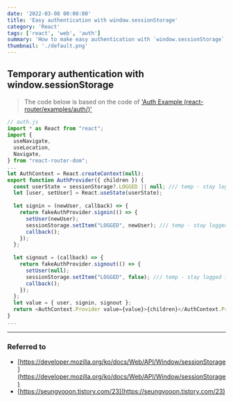 ```yaml
---
date: '2022-03-08 00:00:00'
title: 'Easy authentication with window.sessionStorage'
category: 'React'
tags: ['react', 'web', 'auth']
summary: 'How to make easy authentication with `window.sessionStorage` with react-router'
thumbnail: './default.png'
---
```


## Temporary authentication with window.sessionStorage

> The code below is based on the code of ['Auth Example (react-router/examples/auth/)'](https://github.com/remix-run/react-router/tree/main/examples/auth)
```js
// auth.js
import * as React from "react";
import {
  useNavigate,
  useLocation,
  Navigate,
} from "react-router-dom";
...
let AuthContext = React.createContext(null);
export function AuthProvider({ children }) {
  const userState = sessionStorage?.LOGGED || null; /// temp - stay logged in
  let [user, setUser] = React.useState(userState);
  
  let signin = (newUser, callback) => {
    return fakeAuthProvider.signin(() => {
      setUser(newUser);
      sessionStorage.setItem("LOGGED", newUser); /// temp - stay logged in
      callback();
    });
  };
  
  let signout = (callback) => {
    return fakeAuthProvider.signout(() => {
      setUser(null);
      sessionStorage.setItem("LOGGED", false); /// temp - stay logged in
      callback();
    });
  };
  let value = { user, signin, signout };
  return <AuthContext.Provider value={value}>{children}</AuthContext.Provider>;
}
...
```
---
### Referred to
- [https://developer.mozilla.org/ko/docs/Web/API/Window/sessionStorage](https://developer.mozilla.org/ko/docs/Web/API/Window/sessionStorage)
- [https://seungyooon.tistory.com/23](https://seungyooon.tistory.com/23)